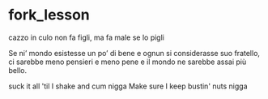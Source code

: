 # fork_lesson

cazzo in culo non fa figli, ma fa male se lo pigli

Se ni’ mondo esistesse un po’ di bene
e ognun si considerasse suo fratello,
ci sarebbe meno pensieri e meno pene
e il mondo ne sarebbe assai più bello.

suck it all 'til I shake and cum nigga
Make sure I keep bustin' nuts nigga